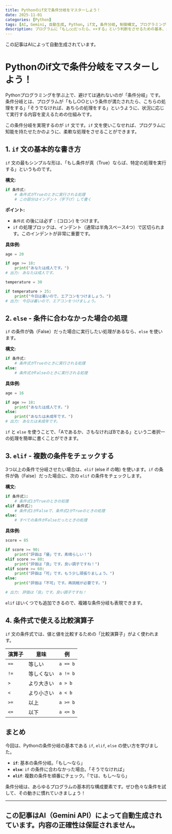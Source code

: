 ```yaml
---
title: Pythonのif文で条件分岐をマスターしよう！
date: 2025-11-01
categories: [Python]
tags: [AI, Gemini, 自動生成, Python, if文, 条件分岐, 制御構文, プログラミング初心者]
description: プログラムに「もし○○だったら、××する」という判断をさせるための基本、if文。この記事では、if、elif、elseを使った条件分岐の書き方を、初心者にも分かりやすく丁寧に解説します。
---
```


この記事はAIによって自動生成されています。

# Pythonのif文で条件分岐をマスターしよう！

Pythonプログラミングを学ぶ上で、避けては通れないのが「条件分岐」です。条件分岐とは、プログラムが「もし○○という条件が満たされたら、こちらの処理をする」「そうでなければ、あちらの処理をする」というように、状況に応じて実行する内容を変えるための仕組みです。

この条件分岐を実現するのが `if` 文です。`if` 文を使いこなせれば、プログラムに知能を持たせたかのように、柔軟な処理をさせることができます。

## 1. `if` 文の基本的な書き方

`if` 文の最もシンプルな形は、「もし条件が真（True）ならば、特定の処理を実行する」というものです。

**構文:**
```python
if 条件式:
    # 条件式がTrueのときに実行される処理
    # この部分はインデント（字下げ）して書く
```

**ポイント:**
*   `条件式` の後には必ず `:` (コロン) をつけます。
*   `if` の処理ブロックは、インデント（通常は半角スペース4つ）で区切られます。このインデントが非常に重要です。

**具体例:**
```python
age = 20

if age >= 18:
    print("あなたは成人です。")
# 出力: あなたは成人です。

temperature = 30

if temperature > 25:
    print("今日は暑いので、エアコンをつけましょう。")
# 出力: 今日は暑いので、エアコンをつけましょう。
```

## 2. `else` - 条件に合わなかった場合の処理

`if` の条件が偽（False）だった場合に実行したい処理があるなら、`else` を使います。

**構文:**
```python
if 条件式:
    # 条件式がTrueのときに実行される処理
else:
    # 条件式がFalseのときに実行される処理
```

**具体例:**
```python
age = 16

if age >= 18:
    print("あなたは成人です。")
else:
    print("あなたは未成年です。")
# 出力: あなたは未成年です。
```
`if` と `else` を使うことで、「Aであるか、さもなければBである」という二者択一の処理を簡単に書くことができます。

## 3. `elif` - 複数の条件をチェックする

3つ以上の条件で分岐させたい場合は、`elif` (else if の略) を使います。`if` の条件が偽（False）だった場合に、次の `elif` の条件をチェックします。

**構文:**
```python
if 条件式1:
    # 条件式1がTrueのときの処理
elif 条件式2:
    # 条件式1がFalseで、条件式2がTrueのときの処理
else:
    # すべての条件がFalseだったときの処理
```

**具体例:**
```python
score = 85

if score >= 90:
    print("評価は「優」です。素晴らしい！")
elif score >= 80:
    print("評価は「良」です。良い調子ですね！")
elif score >= 60:
    print("評価は「可」です。もう少し頑張りましょう。")
else:
    print("評価は「不可」です。再挑戦が必要です。")

# 出力: 評価は「良」です。良い調子ですね！
```
`elif` はいくつでも追加できるので、複雑な条件分岐も表現できます。

## 4. 条件式で使える比較演算子

`if` 文の条件式では、値と値を比較するための「比較演算子」がよく使われます。

| 演算子 | 意味 | 例 |
|---|---|---|
| `==` | 等しい | `a == b` |
| `!=` | 等しくない | `a != b` |
| `>` | より大きい | `a > b` |
| `<` | より小さい | `a < b` |
| `>=` | 以上 | `a >= b` |
| `<=` | 以下 | `a <= b` |

## まとめ

今回は、Pythonの条件分岐の基本である `if`, `elif`, `else` の使い方を学びました。

*   **`if`**: 基本の条件分岐。「もし〜なら」
*   **`else`**: `if` の条件に合わなかった場合。「そうでなければ」
*   **`elif`**: 複数の条件を順番にチェック。「では、もし〜なら」

条件分岐は、あらゆるプログラムの基本的な構成要素です。ぜひ色々な条件を試して、その動きに慣れていきましょう！

---
この記事はAI（Gemini API）によって自動生成されています。内容の正確性は保証されません。
---